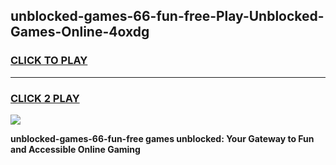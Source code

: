 
## unblocked-games-66-fun-free-Play-Unblocked-Games-Online-4oxdg
<h3>
<a href="https://premium76.site?title=unblocked-games-66-fun-free&ref=24A">CLICK TO PLAY</a></h3>
<hr>

<h3>
<a href="https://premium76.site?title=unblocked-games-66-fun-free&ref=24A">CLICK 2 PLAY</a>
  
</h3>

<a href="https://premium76.site?title=unblocked-games-66-fun-free&ref=24A"><img src="https://clearcache.store/games.png"></a>


**unblocked-games-66-fun-free games unblocked: Your Gateway to Fun and Accessible Online Gaming**
